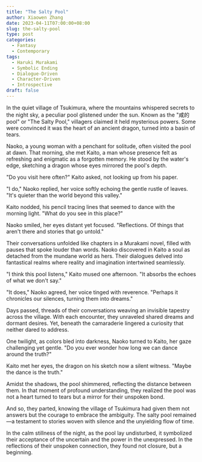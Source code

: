 ```yaml
---
title: "The Salty Pool"
author: Xiaowen Zhang
date: 2023-04-11T07:00:00+08:00
slug: the-salty-pool
type: post
categories:
  - Fantasy
  - Contemporary
tags:
  - Haruki Murakami
  - Symbolic Ending
  - Dialogue-Driven
  - Character-Driven
  - Introspective
draft: false
---
```


In the quiet village of Tsukimura, where the mountains whispered secrets to the night sky, a peculiar pool glistened under the sun. Known as the "咸的pool" or "The Salty Pool," villagers claimed it held mysterious powers. Some were convinced it was the heart of an ancient dragon, turned into a basin of tears.

Naoko, a young woman with a penchant for solitude, often visited the pool at dawn. That morning, she met Kaito, a man whose presence felt as refreshing and enigmatic as a forgotten memory. He stood by the water's edge, sketching a dragon whose eyes mirrored the pool's depth.

"Do you visit here often?" Kaito asked, not looking up from his paper.

"I do," Naoko replied, her voice softly echoing the gentle rustle of leaves. "It's quieter than the world beyond this valley."

Kaito nodded, his pencil tracing lines that seemed to dance with the morning light. "What do you see in this place?"

Naoko smiled, her eyes distant yet focused. "Reflections. Of things that aren't there and stories that go untold."

Their conversations unfolded like chapters in a Murakami novel, filled with pauses that spoke louder than words. Naoko discovered in Kaito a soul as detached from the mundane world as hers. Their dialogues delved into fantastical realms where reality and imagination intertwined seamlessly.

"I think this pool listens," Kaito mused one afternoon. "It absorbs the echoes of what we don't say."

"It does," Naoko agreed, her voice tinged with reverence. "Perhaps it chronicles our silences, turning them into dreams."

Days passed, threads of their conversations weaving an invisible tapestry across the village. With each encounter, they unraveled shared dreams and dormant desires. Yet, beneath the camaraderie lingered a curiosity that neither dared to address.

One twilight, as colors bled into darkness, Naoko turned to Kaito, her gaze challenging yet gentle. "Do you ever wonder how long we can dance around the truth?"

Kaito met her eyes, the dragon on his sketch now a silent witness. "Maybe the dance is the truth."

Amidst the shadows, the pool shimmered, reflecting the distance between them. In that moment of profound understanding, they realized the pool was not a heart turned to tears but a mirror for their unspoken bond.

And so, they parted, knowing the village of Tsukimura had given them not answers but the courage to embrace the ambiguity. The salty pool remained—a testament to stories woven with silence and the unyielding flow of time.

In the calm stillness of the night, as the pool lay undisturbed, it symbolized their acceptance of the uncertain and the power in the unexpressed. In the reflections of their unspoken connection, they found not closure, but a beginning.